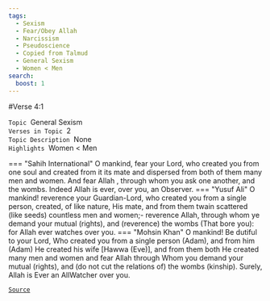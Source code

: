 ```yaml
---
tags:
  - Sexism
  - Fear/Obey Allah
  - Narcissism
  - Pseudoscience
  - Copied from Talmud
  - General Sexism
  - Women < Men
search:
  boost: 1 
---
```

#Verse  4:1

`Topic`&nbsp; General Sexism   
`Verses in Topic`&nbsp; 2  
`Topic Description`&nbsp; None    
`Highlights`&nbsp; Women < Men   

=== "Sahih International"
    O mankind, fear your Lord, who created you from one soul and created from it its mate and dispersed from both of them many men and women. And fear Allah , through whom you ask one another, and the wombs. Indeed Allah is ever, over you, an Observer.
=== "Yusuf Ali"
    O mankind! reverence your Guardian-Lord, who created you from a single person, created, of like nature, His mate, and from them twain scattered (like seeds) countless men and women;- reverence Allah, through whom ye demand your mutual (rights), and (reverence) the wombs (That bore you): for Allah ever watches over you.
=== "Mohsin Khan"
    O mankind! Be dutiful to your Lord, Who created you from a single person (Adam), and from him (Adam) He created his wife [Hawwa (Eve)], and from them both He created many men and women and fear Allah through Whom you demand your mutual (rights), and (do not cut the relations of) the wombs (kinship). Surely, Allah is Ever an All­Watcher over you.

<a href="https://corpus.quran.com/translation.jsp?chapter= 4&verse=1" target="_blank">`Source`</a>

